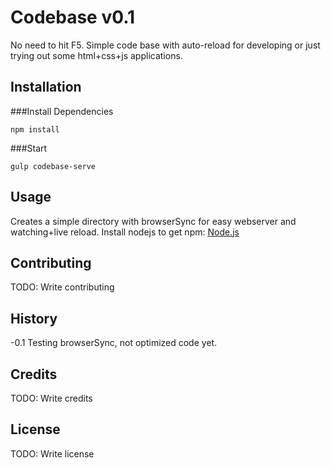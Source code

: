# Codebase v0.1
No need to hit F5. Simple code base with auto-reload for developing or just trying out some html+css+js applications.
## Installation
###Install Dependencies
```
npm install
```
###Start
```
gulp codebase-serve
```
## Usage
Creates a simple directory with browserSync for easy webserver and watching+live reload.
Install nodejs to get npm: [Node.js](https://nodejs.org/en/)
## Contributing
TODO: Write contributing
## History
-0.1 Testing browserSync, not optimized code yet.
## Credits
TODO: Write credits
## License
TODO: Write license
